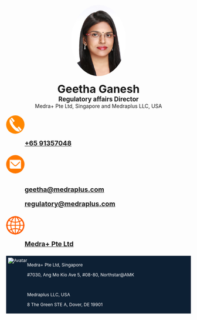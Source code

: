 <html>
<head>
<meta name="viewport" content="width=device-width, initial-scale=1">
<style>
.geetha_image {
  border-radius: 50%;
  display: block;
  margin-left: auto;
  margin-right: auto;
  width: 50%;
}
.geetha {
  text-align:center;
  font-size: 30px;
}
.designation {
  text-align:center;
  font-size: 17px;
}
.location {
  text-align:center;
  font-size: 14px;
}

.container {
  
    display:flex;
   width: 100%;
  
  margin-left: auto;
  margin-right: auto;
  
}
.icon_image {
   border-radius: 50%;
width: 50px;
max-width: none;
display: block;
}
.content {
    width: 50%;
    flex-grow: 1;
    padding: 3% 1% 1% 10%;
    font-size: 18px;
  
}
.intro {
  margin: auto;
 
}
.medra_address {
background-color: #0d2034;
    display: flex;
    color: white;
    font-size: 12px;
        padding: 1%;
}
.medra_logo {

   padding: 2%;
}
.address {

}

.com_name {
margin: 0 !important;
font-weight: bold;
font-size: 17px;
}

.com_address {
margin: 0 !important;
}
</style>
</head>
<body>

<br>
<img class="geetha_image" src="1.jpg" alt="Geetha" style="width:150px">
<br>
<div class="intro">
<div class="geetha"><b>Geetha Ganesh</b></div>
<div class="designation"><b>Regulatory affairs Director</b></div>
<div class="location">Medra+ Pte Ltd, Singapore and Medraplus LLC, USA</div>

<br>
<div class="container">
    <div class="icon"><img class="icon_image" src="phone.jpg" alt="Avatar"></div>
    <div class="content"><b><a href="tel:+65 91357048">+65 91357048</a></b></div>
</div>
<br>
<div class="container">
    <div class="icon"><img class="icon_image" src="mail.png" alt="Avatar"></div>
  <div class="content">
    <b><p><a href="mailto:geetha@medraplus.com">geetha@medraplus.com</a></p>
    <p><a href="mailto:regulatory@medraplus.com">regulatory@medraplus.com</a></p></b>
  </div>
</div>
<div class="container">
    <div class="icon"><img class="icon_image" src="web.png" alt="Avatar"></div>
    <div class="content"><b><a href="http://medrasg.com/">Medra+ Pte Ltd</a></b></div>
</div>
<br>

<div class="medra_address">
  <div class="medra_logo"><img width="173" height="180" style="max-width: 100%; height: auto;" src="medralogo.png" alt="Avatar"></div>
  <div class="address">
    <p class="com_name">Medra+ Pte Ltd, Singapore</p>
    <p class="com_address">#7030, Ang Mo Kio Ave 5, #08-80, Northstar@AMK</p><br>
      <p class="com_name">Medraplus LLC, USA</p>
    <p class="com_address">8 The Green STE A, Dover, DE 19901</p>
  </div>
   </div>
   
</div>
</body>
</html> 
